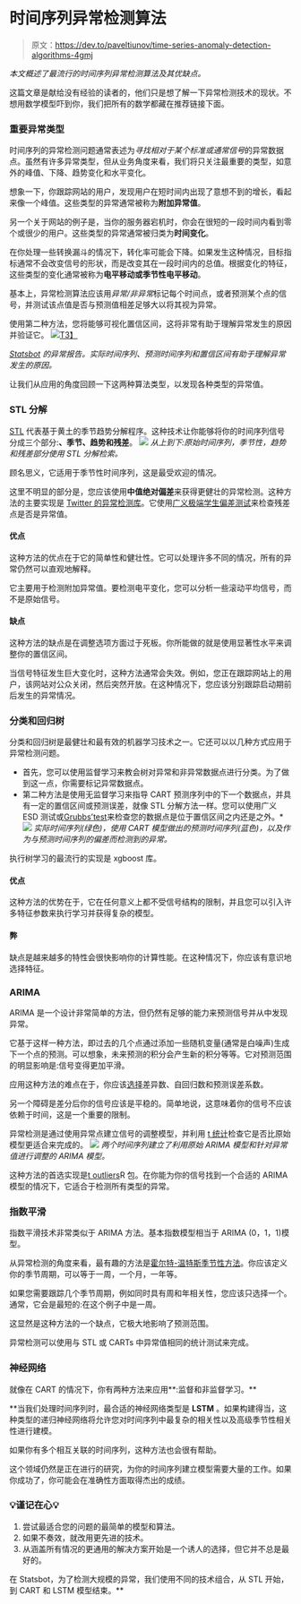 # 时间序列异常检测算法

> 原文：<https://dev.to/paveltiunov/time-series-anomaly-detection-algorithms-4gmj>

*本文概述了最流行的时间序列异常检测算法及其优缺点。*

这篇文章是献给没有经验的读者的，他们只是想了解一下异常检测技术的现状。不想用数学模型吓到你，我们把所有的数学都藏在推荐链接下面。

### **重要异常类型**

时间序列的异常检测问题通常表述为*寻找相对于某个标准或通常信号*的异常数据点。虽然有许多异常类型，但从业务角度来看，我们将只关注最重要的类型，如意外的峰值、下降、趋势变化和水平变化。

想象一下，你跟踪网站的用户，发现用户在短时间内出现了意想不到的增长，看起来像一个峰值。这些类型的异常通常被称为**附加异常值**。

另一个关于网站的例子是，当你的服务器宕机时，你会在很短的一段时间内看到零个或很少的用户。这些类型的异常通常被归类为**时间变化**。

在你处理一些转换漏斗的情况下，转化率可能会下降。如果发生这种情况，目标指标通常不会改变信号的形状，而是改变其在一段时间内的总值。根据变化的特征，这些类型的变化通常被称为**电平移动或季节性电平移动**。

基本上，异常检测算法应该用*异常/非异常*标记每个时间点，或者预测某个点的信号，并测试该点值是否与预测值相差足够大以将其视为异常。

使用第二种方法，您将能够可视化置信区间，这将非常有助于理解异常发生的原因并验证它。
[![](img/900b43dfa2183f3ab64bb2a6571e1f9a.png)T3】](https://res.cloudinary.com/practicaldev/image/fetch/s--xEomSwux--/c_limit%2Cf_auto%2Cfl_progressive%2Cq_auto%2Cw_880/https://media.graphcms.com/crqQkAJtTJ6EGrjVGdjw)

*[Statsbot](https://statsbot.co/product/predictions?utm_source=%D1%82=bewblog&utm_medium=article&utm_campaign=anomaly) 的异常报告。实际时间序列、预测时间序列和置信区间有助于理解异常发生的原因。*

让我们从应用的角度回顾一下这两种算法类型，以发现各种类型的异常值。

### STL 分解

[STL](http://www.wessa.net/download/stl.pdf) 代表基于黄土的季节趋势分解程序。这种技术让你能够将你的时间序列信号分成三个部分:**、季节、趋势和残差**。
[![](img/07906f6551c09bf323d21616cfeee7c8.png)](https://res.cloudinary.com/practicaldev/image/fetch/s--pjWLCEyv--/c_limit%2Cf_auto%2Cfl_progressive%2Cq_auto%2Cw_880/https://media.graphcms.com/FAjG6QNfRmWBlLeckFr5) 
*从上到下:原始时间序列，季节性，趋势和残差部分使用 STL 分解检索。*

顾名思义，它适用于季节性时间序列，这是最受欢迎的情况。

这里不明显的部分是，您应该使用**中值绝对偏差**来获得更健壮的异常检测。这种方法的主要实现是 [Twitter 的异常检测库](https://github.com/twitter/AnomalyDetection)。它使用[广义极端学生偏差测试](http://www.itl.nist.gov/div898/handbook/eda/section3/eda35h3.htm)来检查残差点是否是异常值。

#### **优点**

这种方法的优点在于它的简单性和健壮性。它可以处理许多不同的情况，所有的异常仍然可以直观地解释。

它主要用于检测附加异常值。要检测电平变化，您可以分析一些滚动平均信号，而不是原始信号。

#### **缺点**

这种方法的缺点是在调整选项方面过于死板。你所能做的就是使用显著性水平来调整你的置信区间。

当信号特征发生巨大变化时，这种方法通常会失效。例如，您正在跟踪网站上的用户，该网站对公众关闭，然后突然开放。在这种情况下，您应该分别跟踪启动期前后发生的异常情况。

### 分类和回归树

分类和回归树是最健壮和最有效的机器学习技术之一。它还可以以几种方式应用于异常检测问题。

*   首先，您可以使用监督学习来教会树对异常和非异常数据点进行分类。为了做到这一点，你需要标记异常数据点。
*   第二种方法是使用无监督学习来指导 CART 预测序列中的下一个数据点，并具有一定的置信区间或预测误差，就像 STL 分解方法一样。您可以使用广义 ESD 测试或[Grubbs’test](https://en.wikipedia.org/wiki/Grubbs%27_test_for_outliers)来检查您的数据点是位于置信区间之内还是之外。* ![](img/7f720faaefd7dae03684a73a4ba3f6bc.png) *实际时间序列(绿色)，使用 CART 模型做出的预测时间序列(蓝色)，以及作为与预测时间序列的偏差而检测到的异常。*

执行树学习的最流行的实现是 xgboost 库。

#### 优点

这种方法的优势在于，它在任何意义上都不受信号结构的限制，并且您可以引入许多特征参数来执行学习并获得复杂的模型。

#### 弊

缺点是越来越多的特性会很快影响你的计算性能。在这种情况下，你应该有意识地选择特征。

### ARIMA

ARIMA 是一个设计非常简单的方法，但仍然有足够的能力来预测信号并从中发现异常。

它基于这样一种方法，即过去的几个点通过添加一些随机变量(通常是白噪声)生成下一个点的预测。可以想象，未来预测的积分会产生新的积分等等。它对预测范围的明显影响是:信号变得更加平滑。

应用这种方法的难点在于，你应该[选择](https://en.wikipedia.org/wiki/Box%E2%80%93Jenkins_method)差异数、自回归数和预测误差系数。

另一个障碍是差分后你的信号应该是平稳的。简单地说，这意味着你的信号不应该依赖于时间，这是一个重要的限制。

异常检测是通过使用异常点建立信号的调整模型，并利用 [t 统计](https://en.wikipedia.org/wiki/T-statistic)检查它是否比原始模型更适合来完成的。
[![](img/1c56045060f5781d204a33a003e6c709.png)](https://res.cloudinary.com/practicaldev/image/fetch/s--9u0xRKgF--/c_limit%2Cf_auto%2Cfl_progressive%2Cq_auto%2Cw_880/https://media.graphcms.com/f4t94SwXR22elhJg2gSH) 
*两个时间序列建立了利用原始 ARIMA 模型和针对异常值进行调整的 ARIMA 模型。*

这种方法的首选实现是[t outliers](https://cran.r-project.org/web/packages/tsoutliers/tsoutliers.pdf)R 包。在你能为你的信号找到一个合适的 ARIMA 模型的情况下，它适合于检测所有类型的异常。

### 指数平滑

指数平滑技术非常类似于 ARIMA 方法。基本指数模型相当于 ARIMA (0，1，1)模型。

从异常检测的角度来看，最有趣的方法是[霍尔特-温特斯季节性方法](https://www.otexts.org/fpp/7/5)。你应该定义你的季节周期，可以等于一周，一个月，一年等。

如果您需要跟踪几个季节周期，例如同时具有周和年相关性，您应该只选择一个。通常，它会是最短的:在这个例子中是一周。

这显然是这种方法的一个缺点，它极大地影响了预测范围。

异常检测可以使用与 STL 或 CARTs 中异常值相同的统计测试来完成。

### 神经网络

就像在 CART 的情况下，你有两种方法来应用**:监督和非监督学习。**

 **当我们处理时间序列时，最合适的神经网络类型是 **LSTM** 。如果构建得当，这种类型的递归神经网络将允许您对时间序列中最复杂的相关性以及高级季节性相关性进行建模。

如果你有多个相互关联的时间序列，这种方法也会很有帮助。

这个领域仍然是正在进行的研究，为你的时间序列建立模型需要大量的工作。如果你成功了，你可能会在准确性方面取得杰出的成绩。

### 💡谨记在心💡

1.  尝试最适合您的问题的最简单的模型和算法。
2.  如果不奏效，就改用更先进的技术。
3.  从涵盖所有情况的更通用的解决方案开始是一个诱人的选择，但它并不总是最好的。

在 Statsbot，为了检测大规模的异常，我们使用不同的技术组合，从 STL 开始，到 CART 和 LSTM 模型结束。**